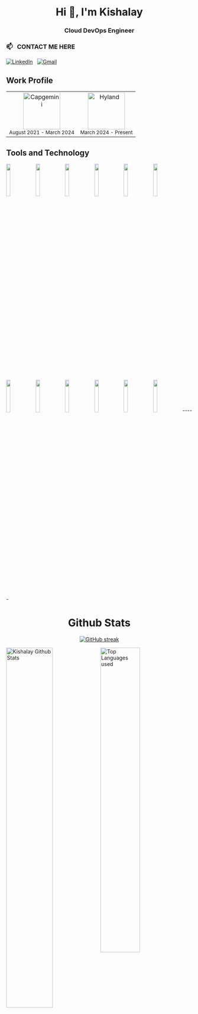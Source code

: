 <h1 align="center">Hi 👋, I'm Kishalay</h1>
<h3 align="center">Cloud DevOps Engineer</h3>

<h3 align="left"> 📫 &nbsp; CONTACT ME HERE &nbsp; </h3>
<a href="https://www.linkedin.com/in/connect-with-kishalay-bhattacharya"><img alt="LinkedIn" src="https://img.shields.io/badge/linkedin%20-%230077B5.svg?&style=flat&logo=linkedin&logoColor=white"/></a> &nbsp;
<a href="mailto:bhattacharyakishalay@gmail.com"><img alt="Gmail" src="https://img.shields.io/badge/Gmail-D14836?style=flat&logo=gmail&logoColor=white" /></a> &nbsp;

<h2 align="left">Work Profile</h2>
<a name="work profile"></a>
<table>
  <tr>
    <td align="center">
      <a href="https://www.capgemini.com/">
        <img src="https://cdn.worldvectorlogo.com/logos/capgemini-201x-logo-1.svg" width="100px;" alt="Capgemini"/><br />        
      </a>
        <sub>
          August 2021 - March 2024
        </sub><br />        
    </td>  
    <td align="center">
      <a href="https://www.hyland.com/en/company">
        <img src="https://cdn.worldvectorlogo.com/logos/hyland-logo.svg" width="100px;" alt="Hyland"/><br />        
      </a>
        <sub>
          March 2024 - Present
        </sub><br />        
    </td>
  </tr>
</table>  

<h2 align="left">Tools and Technology</h2>
<p>
        <code><img width="15%" src="https://www.vectorlogo.zone/logos/google_cloud/google_cloud-ar21.svg"></code>
        <code><img width="15%" src="https://www.vectorlogo.zone/logos/kubernetes/kubernetes-ar21.svg"></code>
        <code><img width="15%" src="https://www.vectorlogo.zone/logos/docker/docker-ar21.svg"></code>
        <code><img width="15%" src="https://www.vectorlogo.zone/logos/helmsh/helmsh-ar21.svg"></code>
        <code><img width="15%" src="https://www.vectorlogo.zone/logos/istioio/istioio-ar21.svg"></code>
        <code><img width="15%" src="https://www.vectorlogo.zone/logos/terraformio/terraformio-ar21.svg"></code>        
        <code><img width="15%" src="https://www.vectorlogo.zone/logos/git-scm/git-scm-ar21.svg"></code>
        <code><img width="15%" src="https://www.vectorlogo.zone/logos/jfrog/jfrog-ar21.svg"></code>
        <code><img width="15%" src="https://www.vectorlogo.zone/logos/jenkins/jenkins-ar21.svg"></code>
        <code><img width="15%" src="https://www.vectorlogo.zone/logos/amazon_aws/amazon_aws-ar21.svg"></code>        
        <code><img width="15%" src="https://www.vectorlogo.zone/logos/python/python-ar21.svg"></code>
        <code><img width="15%" src="https://www.vectorlogo.zone/logos/java/java-ar21.svg"></code>
 -----
</p>

<h1 align="center">Github Stats</h1>

<div align="center">
  
[![GitHub streak](https://github-readme-streak-stats.herokuapp.com/?user=kishalayb18&theme=highcontrast)](https://github.com/DenverCoder1/github-readme-streak-stats)

 </div>
 
<img align="left" alt="Kishalay Github Stats" src="https://github-readme-stats.vercel.app/api?username=kishalayb18&&show_icons=true&theme=dark" width="50%" />
<img alt="Top Languages used" src="https://github-readme-stats.vercel.app/api/top-langs/?username=kishalayb18&layout=compact&theme=dark" width="46%" />
<br>

